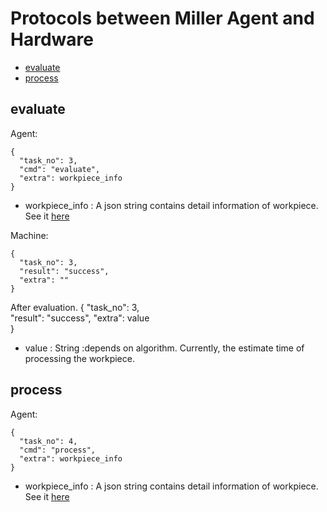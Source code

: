 # Protocols between Miller Agent and Hardware

- [evaluate](#evaluate)
- [process](#process)



## evaluate

Agent:
```
{
  "task_no": 3,  
  "cmd": "evaluate",      
  "extra": workpiece_info
}
```
- workpiece_info : A json string contains detail information of workpiece. 
                   See it [here](../Orders/definition.md/#workpiece-info)

Machine:
```json5
{
  "task_no": 3,  
  "result": "success", 
  "extra": ""           
}
```

After evaluation.
{
  "task_no": 3,  
  "result": "success", 
  "extra": value           
}
- value : String :depends on algorithm. Currently, the estimate time of processing the workpiece.

## process

Agent:
```
{
  "task_no": 4,  
  "cmd": "process",      
  "extra": workpiece_info
}
```
- workpiece_info : A json string contains detail information of workpiece.
                   See it [here](../Orders/definition.md/#workpiece-info)



